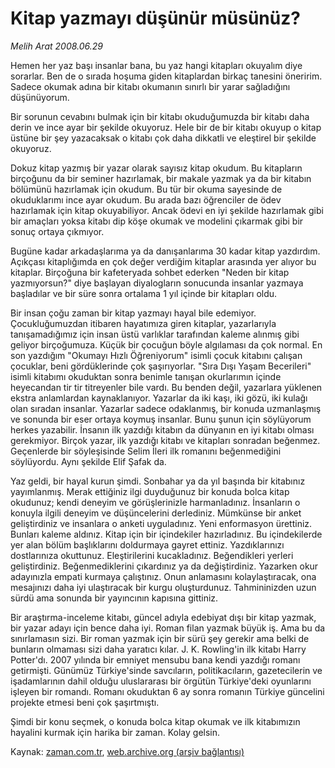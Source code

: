 # Kitap yazmayı  düşünür müsünüz?

*Melih Arat 2008.06.29*

<tr><td class="metin" colspan="2" style="padding-top: 20px; padding-left: 5px; padding-right: 10px;">Hemen her yaz başı insanlar bana, bu yaz hangi kitapları okuyalım diye sorarlar. Ben de o sırada hoşuma giden kitaplardan birkaç tanesini öneririm. Sadece okumak adına bir kitabı okumanın sınırlı bir yarar sağladığını düşünüyorum.</td></tr><tr><td class="metin" colspan="2" style="padding-top: 20px; padding-left: 5px; padding-right: 10px;"><p>Bir sorunun cevabını bulmak için bir kitabı okuduğumuzda bir kitabı daha derin ve ince ayar bir şekilde okuyoruz. Hele bir de bir kitabı okuyup o kitap üstüne bir şey yazacaksak o kitabı çok daha dikkatli ve eleştirel bir şekilde okuyoruz. 
<p> Dokuz kitap yazmış bir yazar olarak sayısız kitap okudum. Bu kitapların birçoğunu da bir seminer hazırlamak, bir makale yazmak ya da bir kitabın bölümünü hazırlamak için okudum. Bu tür bir okuma sayesinde de okuduklarımı ince ayar okudum. Bu arada bazı öğrenciler de ödev hazırlamak için kitap okuyabiliyor. Ancak ödevi en iyi şekilde hazırlamak gibi bir amaçları yoksa kitabı dip köşe okumak ve modelini çıkarmak gibi bir sonuç ortaya çıkmıyor. 
<p> Bugüne kadar arkadaşlarıma ya da danışanlarıma 30 kadar kitap yazdırdım. Açıkçası kitaplığımda en çok değer verdiğim kitaplar arasında yer alıyor bu kitaplar. Birçoğuna bir kafeteryada sohbet ederken "Neden bir kitap yazmıyorsun?" diye başlayan diyalogların sonucunda insanlar yazmaya başladılar ve bir süre sonra ortalama 1 yıl içinde bir kitapları oldu. 
<p> Bir insan çoğu zaman bir kitap yazmayı hayal bile edemiyor. Çocukluğumuzdan itibaren hayatımıza giren kitaplar, yazarlarıyla tanışamadığımız için insan üstü varlıklar tarafından kaleme alınmış gibi geliyor birçoğumuza. Küçük bir çocuğun böyle algılaması da çok normal. En son yazdığım "Okumayı Hızlı Öğreniyorum" isimli çocuk kitabını çalışan çocuklar, beni gördüklerinde çok şaşırıyorlar. "Sıra Dışı Yaşam Becerileri" isimli kitabımı okuduktan sonra benimle tanışan okurlarımın içinde heyecandan tir tir titreyenler bile vardı. Bu benden değil, yazarlara yüklenen ekstra anlamlardan kaynaklanıyor. Yazarlar da iki kaşı, iki gözü, iki kulağı olan sıradan insanlar. Yazarlar sadece odaklanmış, bir konuda uzmanlaşmış ve sonunda bir eser ortaya koymuş insanlar. Bunu şunun için söylüyorum herkes yazabilir. İnsanın ilk yazdığı kitabın da dünyanın en iyi kitabı olması gerekmiyor. Birçok yazar, ilk yazdığı kitabı ve kitapları sonradan beğenmez. Geçenlerde bir söyleşisinde Selim İleri ilk romanını beğenmediğini söylüyordu. Aynı şekilde Elif Şafak da.
<p> Yaz geldi, bir hayal kurun şimdi. Sonbahar ya da yıl başında bir kitabınız yayımlanmış. Merak ettiğiniz ilgi duyduğunuz bir konuda bolca kitap okudunuz; kendi deneyim ve görüşlerinizle harmanladınız. İnsanların o konuyla ilgili deneyim ve düşüncelerini derlediniz. Mümkünse bir anket geliştirdiniz ve insanlara o anketi uyguladınız. Yeni enformasyon ürettiniz. Bunları kaleme aldınız. Kitap için bir içindekiler hazırladınız. Bu içindekilerde yer alan bölüm başlıklarını doldurmaya gayret ettiniz. Yazdıklarınızı dostlarınıza okuttunuz. Eleştirilerini kucakladınız. Beğendikleri yerleri geliştirdiniz. Beğenmediklerini çıkardınız ya da değiştirdiniz. Yazarken okur adayınızla empati kurmaya çalıştınız. Onun anlamasını kolaylaştıracak, ona mesajınızı daha iyi ulaştıracak bir kurgu oluşturdunuz. Tahmininizden uzun sürdü ama sonunda bir yayıncının kapısına gittiniz. 
<p> Bir araştırma-inceleme kitabı, güncel adıyla edebiyat dışı bir kitap yazmak, bir yazar adayı için bence daha iyi. Roman filan yazmak büyük iş. Ama bu da sınırlamasın sizi. Bir roman yazmak için bir sürü şey gerekir ama belki de bunların olmaması sizi daha yaratıcı kılar. J. K. Rowling'in ilk kitabı Harry Potter'dı. 2007 yılında bir emniyet mensubu bana kendi yazdığı romanı getirmişti. Günümüz Türkiye'sinde savcıların, politikacıların, gazetecilerin ve işadamlarının dahil olduğu uluslararası bir örgütün Türkiye'deki oyunlarını işleyen bir romandı. Romanı okuduktan 6 ay sonra romanın Türkiye güncelini projekte etmesi beni çok şaşırtmıştı. 
<p> Şimdi bir konu seçmek, o konuda bolca kitap okumak ve ilk kitabımızın hayalini kurmak için harika bir zaman. Kolay gelsin.<br/></p></p></p></p></p></p></p></td></tr>

Kaynak: [zaman.com.tr](http://zaman.com.tr/yazar.do?yazino=707870), [web.archive.org (arşiv bağlantısı)](http://web.archive.org/web/20080805013432/http://www.zaman.com.tr:80/yazar.do?yazino=707870)
